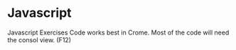 # Javascript
Javascript Exercises
Code works best in Crome.
Most of the code will need the consol view. (F12)
